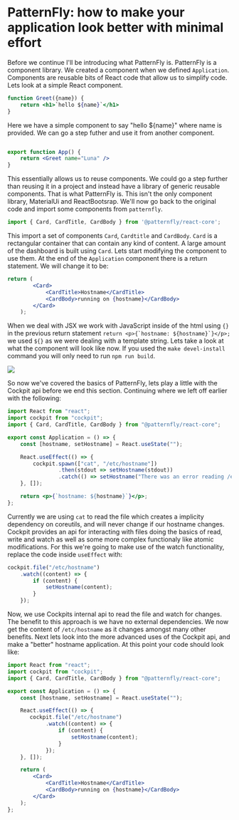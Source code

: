 # PatternFly: how to make your application look better with minimal effort

Before we continue I'll be introducing what PatternFly is. PatternFly is a component library. We created a component when we defined `Application`.  Components are reusable bits of React code that allow us to simplify code. Lets look at a simple React component.

```jsx
function Greet({name}) {
    return <h1>`hello ${name}`</h1>
}
```

Here we have a simple component to say "hello ${name}" where name is provided. We can go a step futher and use it from another component.

```jsx

export function App() {
    return <Greet name="Luna" />
}
```
This essentially allows us to reuse components. We could go a step further than reusing it in a project and instead have a library of generic reusable components. That is what PatternFly is. This isn't the only component library, MaterialUi and ReactBootsrap. We'll now go back to the original code and import some components from `patternfly`.

```jsx
import { Card, CardTitle, CardBody } from '@patternfly/react-core';
```

This import a set of components `Card`, `Cardtitle` and `CardBody`. `Card` is a rectangular container that can contain any kind of content. A large amount of the dashboard is built using `Card`. Lets start modifying the component to use them. At the end of the `Application` component there is a return statement. We will change it to be:

```jsx
return (
        <Card>
            <CardTitle>Hostname</CardTitle>
            <CardBody>running on {hostname}</CardBody>
        </Card>
    );
```

When we deal with JSX we work with JavaScript inside of the html using `{}` in the previous return statement ```return <p>{`hostname: ${hostname}`}</p>;``` we used `${}` as we were dealing with a template string. Lets take a look at what the component will look like now. If you used the `make devel-install` command you will only need to run `npm run build`.


![](./images/now_with_patternfly.png)

So now we've covered the basics of PatternFly, lets play a little with the Cockpit api before we end this section. Continuing where we left off earlier with the following:

```jsx
import React from "react";
import cockpit from "cockpit";
import { Card, CardTitle, CardBody } from "@patternfly/react-core";

export const Application = () => {
    const [hostname, setHostname] = React.useState("");

    React.useEffect(() => {
        cockpit.spawn(["cat", "/etc/hostname"])
                .then(stdout => setHostname(stdout))
                .catch(() => setHostname("There was an error reading /etc/hostname"));
    }, []);

    return <p>{`hostname: ${hostname}`}</p>;
};
```

Currently we are using `cat` to read the file which creates a implicity dependency on coreutils, and will never change if our hostname changes. Cockpit provides an api for interacting with files doing the basics of read, write and watch as well as some more complex functionaly like atomic modifications. For this we're going to make use of the watch functionality, replace the code inside `useEffect` with:

```jsx
cockpit.file("/etc/hostname")
    .watch((content) => {
        if (content) {
            setHostname(content);
        }
    });
```

Now, we use Cockpits internal api to read the file and watch for changes. The benefit to this approach is we have no external dependencies. We now get the content of `/etc/hostname` as it changes amongst many other benefits. Next lets look into the more advanced uses of the Cockpit api, and make a "better" hostname application. At this point your code should look like:

```jsx
import React from "react";
import cockpit from "cockpit";
import { Card, CardTitle, CardBody } from "@patternfly/react-core";

export const Application = () => {
    const [hostname, setHostname] = React.useState("");

    React.useEffect(() => {
       cockpit.file("/etc/hostname")
            .watch((content) => {
                if (content) {
                    setHostname(content);
                }
            });
    }, []);

    return (
        <Card>
            <CardTitle>Hostname</CardTitle>
            <CardBody>running on {hostname}</CardBody>
        </Card>
    );
};
```
